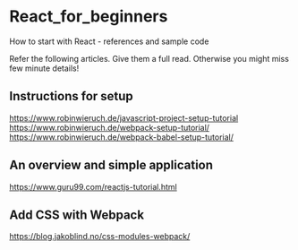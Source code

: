 # React_for_beginners

How to start with React - references and sample code

Refer the following articles. Give them a full read. Otherwise you might miss few minute details!

## Instructions for setup
https://www.robinwieruch.de/javascript-project-setup-tutorial \
https://www.robinwieruch.de/webpack-setup-tutorial/ \
https://www.robinwieruch.de/webpack-babel-setup-tutorial/

## An overview and simple application
https://www.guru99.com/reactjs-tutorial.html

## Add CSS with Webpack
https://blog.jakoblind.no/css-modules-webpack/
